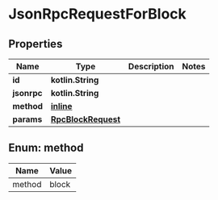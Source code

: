 
# JsonRpcRequestForBlock

## Properties
| Name | Type | Description | Notes |
| ------------ | ------------- | ------------- | ------------- |
| **id** | **kotlin.String** |  |  |
| **jsonrpc** | **kotlin.String** |  |  |
| **method** | [**inline**](#Method) |  |  |
| **params** | [**RpcBlockRequest**](RpcBlockRequest.md) |  |  |


<a id="Method"></a>
## Enum: method
| Name | Value |
| ---- | ----- |
| method | block |



